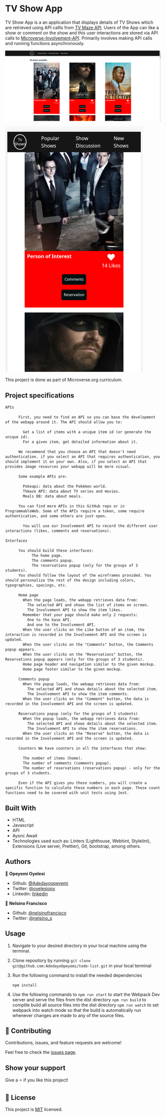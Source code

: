 # TV Show App

TV Show App is a an application that displays details of TV Shows which are retrieved using API callls from [TV Maze API](https://www.tvmaze.com/api).
Users of the App can like a show or comment on the show and this user interactions are stored via API calls to [Microverse-Involvement-API](https://www.notion.so/Involvement-API-869e60b5ad104603aa6db59e08150270). Primarily involves making API calls and running functions asynchronously.

![Desktop View](./images/desktopview.png)

![Mobile View](./images/mobileview.png)



This project is done as part of Microverse.org curriculum.

## Project specifications

    APIs

          First, you need to find an API so you can base the development of the webapp around it. The API should allow you to:

            Get a list of items with a unique item id (or generate the unique id).
            For a given item, get detailed information about it.

          We recommend that you choose an API that doesn't need authentication. if you select an API that requires authentication, you should implement it on your own. Also, if you select an API that provides image resources your webapp will be more visual.

          Some example APIs are:

            Pokeapi: data about the Pokémon world.
            TVmaze API: data about TV series and movies.
            Meals DB: data about meals.

          You can find more APIs in this GitHub repo or in ProgrammableWeb. Some of the APIs require a token, some require authentication, and some others are just open.

            You will use our Involvement API to record the different user interactions (likes, comments and reservations).

    Interfaces

          You should build these interfaces:
                The home page.
                The comments popup.
                The reservations popup (only for the groups of 3 students).
          You should follow the layout of the wireframes provided. You should personalize the rest of the design including colors, typographies, spacings, etc.

          Home page
            When the page loads, the webapp retrieves data from:
              The selected API and shows the list of items on screen.
              The Involvement API to show the item likes.
            Remember that your page should make only 2 requests:
              One to the base API.
              And one to the Involvement API.
            When the user clicks on the Like button of an item, the interaction is recorded in the Involvement API and the screen is updated.
            When the user clicks on the "Comments" button, the Comments popup appears.
            When the user clicks on the "Reservations" button, the Reservations popup appears (only for the groups of 3 students).
            Home page header and navigation similar to the given mockup.
            Home page footer similar to the given mockup.

          Comments popup
            When the popup loads, the webapp retrieves data from:
              The selected API and shows details about the selected item.
              The Involvement API to show the item comments.
            When the user clicks on the "Comment" button, the data is recorded in the Involvement API and the screen is updated.

          Reservations popup (only for the groups of 3 students)
            When the popup loads, the webapp retrieves data from:
              The selected API and shows details about the selected item.
              The Involvement API to show the item reservations.
            When the user clicks on the "Reserve" button, the data is recorded in the Involvement API and the screen is updated.

          Counters We have counters in all the interfaces that show:

            The number of items (home).
            The number of comments (comments popup).
            The number of reservations (reservations popup) - only for the groups of 3 students.

          Even if the API gives you these numbers, you will create a specific function to calculate these numbers in each page. These count functions need to be covered with unit tests using Jest.

## Built With

- HTML
- Javascript
- API
- Aysnc Await
- Technologies used such as: Linters (Lighthouse, Webhint, Stylelint), Extensions (Live server, Prettier), Git, bootstrap, among others.

## Authors

👤 **Opeyemi Oyelesi**

- Github: [@Adedayoopeyemi](https://github.com/Adedayoopeyemi)
- Twitter: [@oyelesiopy](https://twitter.com/oyelesiopy)
- Linkedin: [linkedin](https://linkedin.com/opeyemioyelesi)

👤 **Nelsino Francisco**

- Github: [@nelsinofrancisco](https://github.com/nelsinofrancisco)
- Twitter: [@nelsino_s](https://twitter.com/nelsino_s)

## Usage

1. Navigate to your desired directory in your local machine using the terminal.

2. Clone repository by running `git clone git@github.com:AdedayoOpeyemi/todo-list.git` in your local terminal

3. Run the following command to install the needed dependencies

    `npm install`

4. Use the following commands to 
   `npm run start` to start the Webpack Dev server and serve the files from the dist directory
   `npm run build` to complile build all source files into the dist directory
   `npm run watch` to set webpack into watch mode so that the build is automatically run whenever changes are made to any of the source files.

## 🤝 Contributing

Contributions, issues, and feature requests are welcome!

Feel free to check the [issues page](https://github.com/AdedayoOpeyemi/js-capstone-api/issues).

## Show your support

Give a ⭐️ if you like this project!

## 📝 License

This project is [MIT](https://github.com/mariordgez/Project_1_HTML/blob/project-1-microverse/mit.md) licensed.
